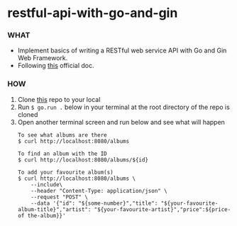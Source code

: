 # restful-api-with-go-and-gin

### WHAT
- Implement basics of writing a RESTful web service API with Go and Gin Web Framework.
- Following [this](https://go.dev/doc/tutorial/web-service-gin) official doc.

### HOW
1. Clone [this](https://github.com/snkzt/restful-api-with-go-and-gin) repo to your local
2. Run ```$ go.run .``` below in your terminal at the root directory of the repo is cloned
3. Open another terminal screen and run below and see what will happen 
   ```
   To see what albums are there
   $ curl http://localhost:8080/albums

   To find an album with the ID
   $ curl http://localhost:8080/albums/${id}

   To add your favourite album(s)
   $ curl http://localhost:8080/albums \
       --include\
       --header "Content-Type: application/json" \
       --request "POST" \
       --data '{"id": "${some-number}","title": "${your-favourite-album-title}","artist": "${your-favourite-artist}","price":${price-of the-album}}'
   ``` 
